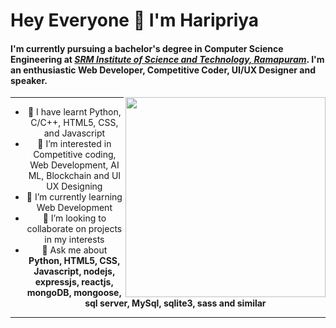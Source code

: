 <h1>Hey Everyone 👋 I'm Haripriya</h1>
<h4>I'm currently pursuing a bachelor's degree in Computer Science Engineering at <a href="https://srmrmp.edu.in/"><i>SRM Institute of Science and Technology, Ramapuram</i></a>. I'm an enthusiastic Web Developer, Competitive Coder, UI/UX Designer and speaker.</h4>

<div align="center">

<img src="https://media.giphy.com/media/paTz7UZbPfTZFRYnnB/giphy.gif" align="right" width="320"/>

---

- 👋 I have learnt Python, C/C++, HTML5, CSS, and Javascript
- 👀 I’m interested in Competitive coding, Web Development, AI ML, Blockchain and UI UX Designing
- 🌱 I’m currently learning Web Development 
- 💞️ I’m looking to collaborate on projects in my interests
- 🌱 Ask me about <b>Python, HTML5, CSS, Javascript, nodejs, expressjs, reactjs, mongoDB, mongoose, sql server, MySql, sqlite3, sass and similar</b>

---

</div>

<!---

📫 Haripriya2002145/Haripriya2002145 is a ✨ special ✨ repository because its `README.md` (this file) appears on your GitHub profile.
You can click the Preview link to take a look at your changes.
--->
